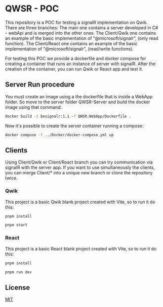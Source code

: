 # QWSR - POC

This repository is a POC for testing a signalR implementation on Qwik.
There are three branches:
The main one contains a server developed in C# - webApi and is merged into the other ones.
The Client/Qwik one contains an example of the basic implementation of  "@microsoft/signalr", (only read function).
The Client/React one contains an example of the basic implementation of  "@microsoft/signalr", (read/write functions).

For testing this POC we provide a dockerfile and docker compose for creating a container that runs an instance of server with signalR.
After the creation of the container, you can run Qwik or React app and test it.

## Server Run procedure

You must create an image using a the dockerfile that is inside a WebApp folder.
So move to the server folder QWSR-Server and build the docker image using that command:

```bash
docker build -t besignalr:1.1 -f QWSR.WebApp/Dockerfile .
```

Now it's possible to create the server container running a compose:

```bash
docker compose -f ../Docker/docker-compose.yml up 
```

## Clients

Using Client/Qwik or Client/React branch you can try communication via signalR with the server app.
If you want to use simultaneously the clients, you can merge Client/* into a unique new branch or clone the repository twice.

### Qwik

This project is a basic Qwik blank project created with Vite, so to run it do this:

```bash
pnpm install 
```

```bash
pnpm start 
```

### React

This project is a basic React blank project created with Vite, so to run it do this:

```bash
pnpm install 
```

```bash
pnpm run dev 
```

## License

[MIT](https://choosealicense.com/licenses/mit/)